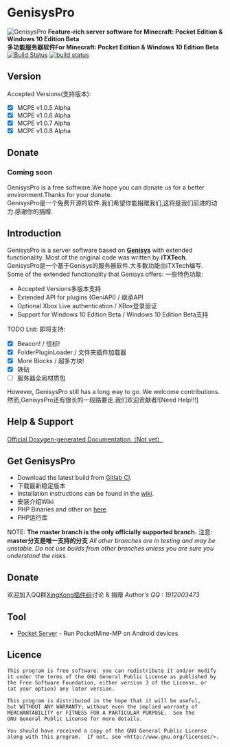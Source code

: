 GenisysPro
===================

![GenisysPro](http://i.imgur.com/R8gExma.jpg)
__Feature-rich server software for Minecraft: Pocket Edition & Windows 10 Edition Beta__<br>
__多功能服务器软件For Minecraft: Pocket Edition & Windows 10 Edition Beta__<br>
[![Build Status](https://travis-ci.org/GenisysPro/GenisysPro.svg?branch=master)](https://travis-ci.org/GenisysPro/GenisysPro)
[![build status](https://gitlab.com/GenisysPro/GenisysPro/badges/master/build.svg)](https://gitlab.com/GenisysPro/GenisysPro/commits/master)

Version
-------------
Accepted Versions(支持版本):
- [x] MCPE v1.0.5 Alpha
- [x] MCPE v1.0.6 Alpha
- [x] MCPE v1.0.7 Alpha
- [x] MCPE v1.0.8 Alpha

Donate
-------------
### Coming soon

GenisysPro is a free software.We hope you can donate us for a better environment.Thanks for your donate.<br>
GenisysPro是一个免费开源的软件.我们希望你能捐赠我们,这将是我们前进的动力.感谢你的捐赠.<br>

Introduction
-------------
GenisysPro is a server software based on **[Genisys](https://github.com/iTXTech/Genisys)** with extended functionality. Most of the original code was written by **iTXTech**.<br>
GenisysPro是一个基于Genisys的服务器软件.大多数功能由iTXTech编写.<br>
Some of the extended functionality that Genisys offers:
一些特色功能:

* Accepted Versions多版本支持
* Extended API for plugins (GeniAPI) / 继承API
* Optional Xbox Live authentication / XBox登录验证
* Support for Windows 10 Edition Beta / Windows 10 Edition Beta支持

TODO List:
即将支持:

- [x] Beacon! / 信标!
- [x] FolderPluginLoader / 文件夹插件加载器
- [x] More Blocks / 超多方块!
- [x] 铁砧
- [ ] 服务器全局材质包

However, GenisysPro still has a long way to go. We welcome contributions.<br>
然而,GenisysPro还有很长的一段路要走.我们欢迎贡献者![Need Help!!!]

Help & Support
-------------
[Official Doxygen-generated Documentation（Not yet）]()

Get GenisysPro
-------------
* Download the latest build from [Gitlab CI](https://gitlab.com/GenisysPro/GenisysPro/builds).
* 下载最新稳定版本
* Installation instructions can be found in the [wiki](https://github.com/iTXTech/Genisys/wiki).
* 安装介绍Wiki
* PHP Binaries and other on [here](https://itxtech.org/genisys/get/).
* PHP运行库


NOTE: **The master branch is the only officially supported branch.**
注意: **master分支是唯一支持的分支**
_All other branches are in testing and may be unstable. Do not use builds from other branches unless you are sure you understand the risks._

Donate
-------------
欢迎加入QQ群[XingKong插件组](https://jq.qq.com/?_wv=1027&k=46Xjsfo)讨论 & 捐赠
*Author's QQ : 1912003473*

Tool
-------------
* [Pocket Server](https://github.com/fengberd/MinecraftPEServer) - Run PocketMine-MP on Android devices

Licence
-------------
	This program is free software: you can redistribute it and/or modify
	it under the terms of the GNU General Public License as published by
	the Free Software Foundation, either version 3 of the License, or
	(at your option) any later version.

	This program is distributed in the hope that it will be useful,
	but WITHOUT ANY WARRANTY; without even the implied warranty of
	MERCHANTABILITY or FITNESS FOR A PARTICULAR PURPOSE.  See the
	GNU General Public License for more details.

	You should have received a copy of the GNU General Public License
	along with this program.  If not, see <http://www.gnu.org/licenses/>.
